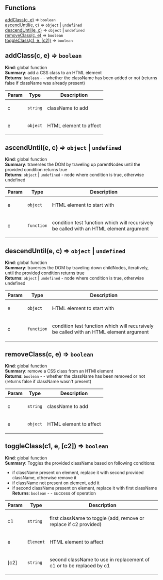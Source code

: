 ## Functions

<dl>
<dt><a href="#addClass">addClass(c, e)</a> ⇒ <code>boolean</code></dt>
<dd></dd>
<dt><a href="#ascendUntil">ascendUntil(e, c)</a> ⇒ <code>object</code> | <code>undefined</code></dt>
<dd></dd>
<dt><a href="#descendUntil">descendUntil(e, c)</a> ⇒ <code>object</code> | <code>undefined</code></dt>
<dd></dd>
<dt><a href="#removeClass">removeClass(c, e)</a> ⇒ <code>boolean</code></dt>
<dd></dd>
<dt><a href="#toggleClass">toggleClass(c1, e, [c2])</a> ⇒ <code>boolean</code></dt>
<dd></dd>
</dl>

<a name="addClass"></a>
## addClass(c, e) ⇒ <code>boolean</code>
**Kind**: global function  
**Summary**: add a CSS class to an HTML element  
**Returns**: <code>boolean</code> - - whether the className has been added or not (returns false if className was already present)  
<table>
  <thead>
    <tr>
      <th>Param</th><th>Type</th><th>Description</th>
    </tr>
  </thead>
  <tbody>
<tr>
    <td>c</td><td><code>string</code></td><td><p>className to add</p>
</td>
    </tr><tr>
    <td>e</td><td><code>object</code></td><td><p>HTML element to affect</p>
</td>
    </tr>  </tbody>
</table>

<a name="ascendUntil"></a>
## ascendUntil(e, c) ⇒ <code>object</code> &#124; <code>undefined</code>
**Kind**: global function  
**Summary**: traverses the DOM by traveling up parentNodes until the provided condition returns true  
**Returns**: <code>object</code> &#124; <code>undefined</code> - node where condition is true, otherwise undefined  
<table>
  <thead>
    <tr>
      <th>Param</th><th>Type</th><th>Description</th>
    </tr>
  </thead>
  <tbody>
<tr>
    <td>e</td><td><code>object</code></td><td><p>HTML element to start with</p>
</td>
    </tr><tr>
    <td>c</td><td><code>function</code></td><td><p>condition test function which will recursively be called with an HTML element argument</p>
</td>
    </tr>  </tbody>
</table>

<a name="descendUntil"></a>
## descendUntil(e, c) ⇒ <code>object</code> &#124; <code>undefined</code>
**Kind**: global function  
**Summary**: traverses the DOM by traveling down childNodes, iteratively, until the provided condition returns true  
**Returns**: <code>object</code> &#124; <code>undefined</code> - node where condition is true, otherwise undefined  
<table>
  <thead>
    <tr>
      <th>Param</th><th>Type</th><th>Description</th>
    </tr>
  </thead>
  <tbody>
<tr>
    <td>e</td><td><code>object</code></td><td><p>HTML element to start with</p>
</td>
    </tr><tr>
    <td>c</td><td><code>function</code></td><td><p>condition test function which will recursively be called with an HTML element argument</p>
</td>
    </tr>  </tbody>
</table>

<a name="removeClass"></a>
## removeClass(c, e) ⇒ <code>boolean</code>
**Kind**: global function  
**Summary**: remove a CSS class from an HTMl element  
**Returns**: <code>boolean</code> - - whether the className has been removed or not (returns false if className wasn't present)  
<table>
  <thead>
    <tr>
      <th>Param</th><th>Type</th><th>Description</th>
    </tr>
  </thead>
  <tbody>
<tr>
    <td>c</td><td><code>string</code></td><td><p>className to add</p>
</td>
    </tr><tr>
    <td>e</td><td><code>object</code></td><td><p>HTML element to affect</p>
</td>
    </tr>  </tbody>
</table>

<a name="toggleClass"></a>
## toggleClass(c1, e, [c2]) ⇒ <code>boolean</code>
**Kind**: global function  
**Summary**: Toggles the provided className based on following conditions: - if className present on element, replace it with second provided className, otherwise remove it - if className not present on element, add it - if second className present on element, replace it with first className  
**Returns**: <code>boolean</code> - - success of operation  
<table>
  <thead>
    <tr>
      <th>Param</th><th>Type</th><th>Description</th>
    </tr>
  </thead>
  <tbody>
<tr>
    <td>c1</td><td><code>string</code></td><td><p>first className to toggle (add, remove or replace if c2 provided)</p>
</td>
    </tr><tr>
    <td>e</td><td><code>Element</code></td><td><p>HTML element to affect</p>
</td>
    </tr><tr>
    <td>[c2]</td><td><code>string</code></td><td><p>second className to use in replacement of c1 or to be replaced by c1</p>
</td>
    </tr>  </tbody>
</table>

